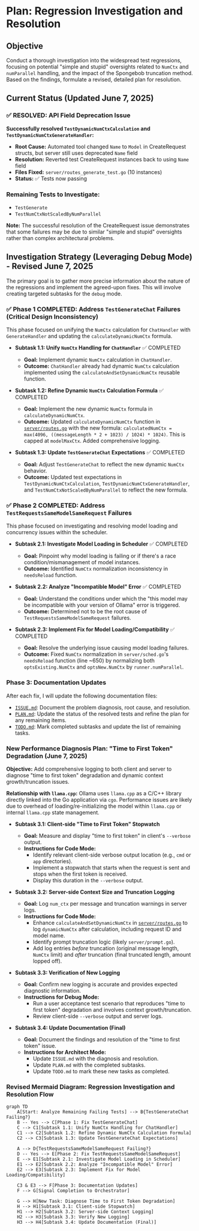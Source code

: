 # Plan: Regression Investigation and Resolution

## Objective

Conduct a thorough investigation into the widespread test regressions, focusing on potential "simple and stupid" oversights related to `NumCtx` and `numParallel` handling, and the impact of the Spongebob truncation method. Based on the findings, formulate a revised, detailed plan for resolution.

## Current Status (Updated June 7, 2025)

### ✅ RESOLVED: API Field Deprecation Issue

**Successfully resolved `TestDynamicNumCtxCalculation` and `TestDynamicNumCtxGenerateHandler`:**
- **Root Cause:** Automated tool changed `Name` to `Model` in CreateRequest structs, but server still uses deprecated `Name` field
- **Resolution:** Reverted test CreateRequest instances back to using `Name` field
- **Files Fixed:** `server/routes_generate_test.go` (10 instances)
- **Status:** ✅ Tests now passing

### Remaining Tests to Investigate:
- `TestGenerate`
- `TestNumCtxNotScaledByNumParallel`

**Note:** The successful resolution of the CreateRequest issue demonstrates that some failures may be due to similar "simple and stupid" oversights rather than complex architectural problems.

## Investigation Strategy (Leveraging Debug Mode) - Revised June 7, 2025

The primary goal is to gather more precise information about the nature of the regressions and implement the agreed-upon fixes. This will involve creating targeted subtasks for the `debug` mode.

### ✅ Phase 1 COMPLETED: Address `TestGenerateChat` Failures (Critical Design Inconsistency)

This phase focused on unifying the `NumCtx` calculation for `ChatHandler` with `GenerateHandler` and updating the `calculateDynamicNumCtx` formula.

*   **Subtask 1.1: Unify `NumCtx` Handling for `ChatHandler`** ✅ COMPLETED
    *   **Goal:** Implement dynamic `NumCtx` calculation in `ChatHandler`.
    *   **Outcome:** `ChatHandler` already had dynamic `NumCtx` calculation implemented using the `calculateAndSetDynamicNumCtx` reusable function.

*   **Subtask 1.2: Refine Dynamic `NumCtx` Calculation Formula** ✅ COMPLETED
    *   **Goal:** Implement the new dynamic `NumCtx` formula in `calculateDynamicNumCtx`.
    *   **Outcome:** Updated `calculateDynamicNumCtx` function in [`server/routes.go`](server/routes.go) with the new formula: `calculatedNumCtx = max(4096, ((messageLength * 2 + 1023) / 1024) * 1024)`. This is capped at `modelMaxCtx`. Added comprehensive logging.

*   **Subtask 1.3: Update `TestGenerateChat` Expectations** ✅ COMPLETED
    *   **Goal:** Adjust `TestGenerateChat` to reflect the new dynamic `NumCtx` behavior.
    *   **Outcome:** Updated test expectations in `TestDynamicNumCtxCalculation`, `TestDynamicNumCtxGenerateHandler`, and `TestNumCtxNotScaledByNumParallel` to reflect the new formula.

### ✅ Phase 2 COMPLETED: Address `TestRequestsSameModelSameRequest` Failures

This phase focused on investigating and resolving model loading and concurrency issues within the scheduler.

*   **Subtask 2.1: Investigate Model Loading in Scheduler** ✅ COMPLETED
    *   **Goal:** Pinpoint why model loading is failing or if there's a race condition/mismanagement of model instances.
    *   **Outcome:** Identified `NumCtx` normalization inconsistency in `needsReload` function.

*   **Subtask 2.2: Analyze "Incompatible Model" Error** ✅ COMPLETED
    *   **Goal:** Understand the conditions under which the "this model may be incompatible with your version of Ollama" error is triggered.
    *   **Outcome:** Determined not to be the root cause of `TestRequestsSameModelSameRequest` failures.

*   **Subtask 2.3: Implement Fix for Model Loading/Compatibility** ✅ COMPLETED
    *   **Goal:** Resolve the underlying issue causing model loading failures.
    *   **Outcome:** Fixed `NumCtx` normalization in `server/sched.go`'s `needsReload` function (line ~650) by normalizing both `optsExisting.NumCtx` and `optsNew.NumCtx` by `runner.numParallel`.

### Phase 3: Documentation Updates

After each fix, I will update the following documentation files:

*   [`ISSUE.md`](ISSUE.md): Document the problem diagnosis, root cause, and resolution.
*   [`PLAN.md`](PLAN.md): Update the status of the resolved tests and refine the plan for any remaining items.
*   [`TODO.md`](TODO.md): Mark completed subtasks and update the list of remaining tasks.

### New Performance Diagnosis Plan: "Time to First Token" Degradation (June 7, 2025)

**Objective:** Add comprehensive logging to both client and server to diagnose "time to first token" degradation and dynamic context growth/truncation issues.

**Relationship with `llama.cpp`:** Ollama uses `llama.cpp` as a C/C++ library directly linked into the Go application via `cgo`. Performance issues are likely due to overhead of loading/re-initializing the model within `llama.cpp` or internal `llama.cpp` state management.

*   **Subtask 3.1: Client-side "Time to First Token" Stopwatch**
    *   **Goal:** Measure and display "time to first token" in client's `--verbose` output.
    *   **Instructions for Code Mode:**
        *   Identify relevant client-side verbose output location (e.g., `cmd` or `app` directories).
        *   Implement a stopwatch that starts when the request is sent and stops when the first token is received.
        *   Display this duration in the `--verbose` output.

*   **Subtask 3.2: Server-side Context Size and Truncation Logging**
    *   **Goal:** Log `num_ctx` per message and truncation warnings in server logs.
    *   **Instructions for Code Mode:**
        *   Enhance `calculateAndSetDynamicNumCtx` in [`server/routes.go`](server/routes.go) to log `dynamicNumCtx` after calculation, including request ID and model name.
        *   Identify prompt truncation logic (likely `server/prompt.go`).
        *   Add log entries *before* truncation (original message length, `NumCtx` limit) and *after* truncation (final truncated length, amount lopped off).

*   **Subtask 3.3: Verification of New Logging**
    *   **Goal:** Confirm new logging is accurate and provides expected diagnostic information.
    *   **Instructions for Debug Mode:**
        *   Run a user acceptance test scenario that reproduces "time to first token" degradation and involves context growth/truncation.
        *   Review client-side `--verbose` output and server logs.

*   **Subtask 3.4: Update Documentation (Final)**
    *   **Goal:** Document the findings and resolution of the "time to first token" issue.
    *   **Instructions for Architect Mode:**
        *   Update `ISSUE.md` with the diagnosis and resolution.
        *   Update `PLAN.md` with the completed subtasks.
        *   Update `TODO.md` to mark these new tasks as completed.

### Revised Mermaid Diagram: Regression Investigation and Resolution Flow

```mermaid
graph TD
    A[Start: Analyze Remaining Failing Tests] --> B{TestGenerateChat Failing?}
    B -- Yes --> C[Phase 1: Fix TestGenerateChat]
    C --> C1[Subtask 1.1: Unify NumCtx Handling for ChatHandler]
    C1 --> C2[Subtask 1.2: Refine Dynamic NumCtx Calculation Formula]
    C2 --> C3[Subtask 1.3: Update TestGenerateChat Expectations]

    A --> D{TestRequestsSameModelSameRequest Failing?}
    D -- Yes --> E[Phase 2: Fix TestRequestsSameModelSameRequest]
    E --> E1[Subtask 2.1: Investigate Model Loading in Scheduler]
    E1 --> E2[Subtask 2.2: Analyze "Incompatible Model" Error]
    E2 --> E3[Subtask 2.3: Implement Fix for Model Loading/Compatibility]

    C3 & E3 --> F[Phase 3: Documentation Updates]
    F --> G[Signal Completion to Orchestrator]

    G --> H[New Task: Diagnose Time to First Token Degradation]
    H --> H1[Subtask 3.1: Client-side Stopwatch]
    H1 --> H2[Subtask 3.2: Server-side Context Logging]
    H2 --> H3[Subtask 3.3: Verify New Logging]
    H3 --> H4[Subtask 3.4: Update Documentation (Final)]
```